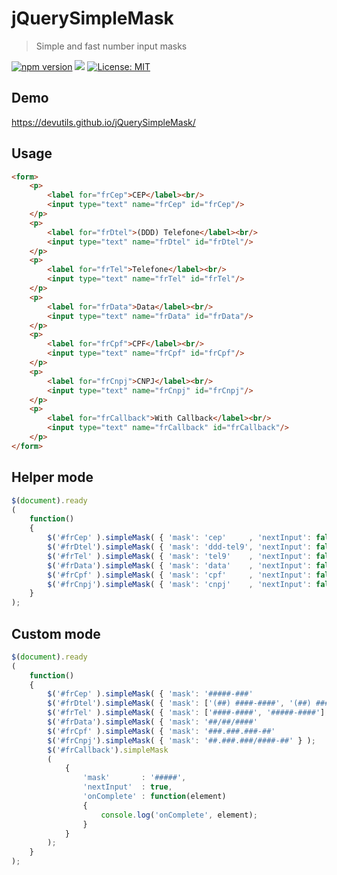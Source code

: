 # jQuerySimpleMask
> Simple and fast number input masks

[![npm version](https://badge.fury.io/js/jquerysimplemask.svg)](https://badge.fury.io/js/jquerysimplemask) [![](https://data.jsdelivr.com/v1/package/npm/jquerysimplemask/badge)](https://www.jsdelivr.com/package/npm/jquerysimplemask) [![License: MIT](https://img.shields.io/badge/License-MIT-yellow.svg)](https://opensource.org/licenses/MIT)


## Demo
<https://devutils.github.io/jQuerySimpleMask/>

## Usage

```html
<form>
	<p>
		<label for="frCep">CEP</label><br/>
		<input type="text" name="frCep" id="frCep"/>
	</p>
	<p>
		<label for="frDtel">(DDD) Telefone</label><br/>
		<input type="text" name="frDtel" id="frDtel"/>
	</p>
	<p>
		<label for="frTel">Telefone</label><br/>
		<input type="text" name="frTel" id="frTel"/>
	</p>
	<p>
		<label for="frData">Data</label><br/>
		<input type="text" name="frData" id="frData"/>
	</p>
	<p>
		<label for="frCpf">CPF</label><br/>
		<input type="text" name="frCpf" id="frCpf"/>
	</p>
	<p>
		<label for="frCnpj">CNPJ</label><br/>
		<input type="text" name="frCnpj" id="frCnpj"/>
	</p>
	<p>
		<label for="frCallback">With Callback</label><br/>
		<input type="text" name="frCallback" id="frCallback"/>
	</p>
</form>
```

## Helper mode
```js
$(document).ready
(
	function()
	{
		$('#frCep' ).simpleMask( { 'mask': 'cep'     , 'nextInput': false } );
		$('#frDtel').simpleMask( { 'mask': 'ddd-tel9', 'nextInput': false } );
		$('#frTel' ).simpleMask( { 'mask': 'tel9'    , 'nextInput': false } );
		$('#frData').simpleMask( { 'mask': 'data'    , 'nextInput': false } );
		$('#frCpf' ).simpleMask( { 'mask': 'cpf'     , 'nextInput': false } );
		$('#frCnpj').simpleMask( { 'mask': 'cnpj'    , 'nextInput': false } );
	}
);
```

## Custom mode
```js
$(document).ready
(
	function()
	{
		$('#frCep' ).simpleMask( { 'mask': '#####-###'                          , 'nextInput': $('#frDtel') } );
		$('#frDtel').simpleMask( { 'mask': ['(##) ####-####', '(##) #####-####'], 'nextInput': $('#frTel' ) } );
		$('#frTel' ).simpleMask( { 'mask': ['####-####', '#####-####']          , 'nextInput': $('#frData') } );
		$('#frData').simpleMask( { 'mask': '##/##/####'                         , 'nextInput': $('#frCpf' ) } );
		$('#frCpf' ).simpleMask( { 'mask': '###.###.###-##'                     , 'nextInput': $('#frCnpj') } );
		$('#frCnpj').simpleMask( { 'mask': '##.###.###/####-##' } );
		$('#frCallback').simpleMask
		(
			{
				'mask'       : '#####',
				'nextInput'  : true,
				'onComplete' : function(element)
				{
					console.log('onComplete', element);
				}
			}
		);
	}
);
```

